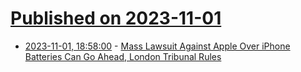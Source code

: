 # [Published on 2023-11-01](index.md)

* [2023-11-01, 18:58:00](https://apple.slashdot.org/story/23/11/01/1858238/mass-lawsuit-against-apple-over-iphone-batteries-can-go-ahead-london-tribunal-rules?utm_source=rss1.0mainlinkanon&utm_medium=feed) - [Mass Lawsuit Against Apple Over iPhone Batteries Can Go Ahead, London Tribunal Rules](https://apple.slashdot.org/story/23/11/01/1858238/mass-lawsuit-against-apple-over-iphone-batteries-can-go-ahead-london-tribunal-rules?utm_source=rss1.0mainlinkanon&utm_medium=feed)
